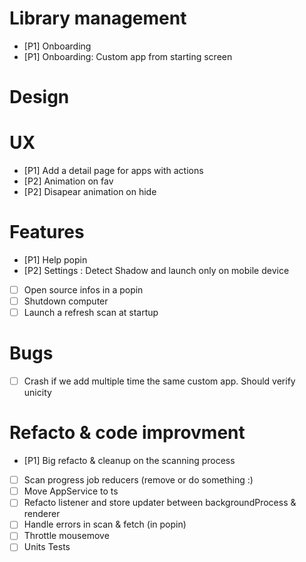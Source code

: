 

# Library management
- [P1] Onboarding
- [P1] Onboarding: Custom app from starting screen

# Design


# UX
- [P1] Add a detail page for apps with actions
- [P2] Animation on fav
- [P2] Disapear animation on hide

# Features
- [P1] Help popin
- [P2] Settings : Detect Shadow and launch only on mobile device
- [ ] Open source infos in a popin
- [ ] Shutdown computer
- [ ] Launch a refresh scan at startup

# Bugs
- [ ] Crash if we add multiple time the same custom app. Should verify unicity

# Refacto & code improvment
- [P1] Big refacto & cleanup on the scanning process
- [ ] Scan progress job reducers (remove or do something :)
- [ ] Move AppService to ts
- [ ] Refacto listener and store updater between backgroundProcess & renderer
- [ ] Handle errors in scan & fetch (in popin)
- [ ] Throttle mousemove
- [ ] Units Tests